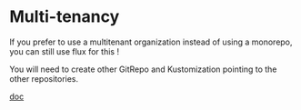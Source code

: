 # Multi-tenancy

If you prefer to use a multitenant organization instead of using a monorepo, you can still use flux for this !

You will need to create other GitRepo and Kustomization pointing to the other repositories.



[doc](https://fluxcd.io/docs/guides/repository-structure/)
